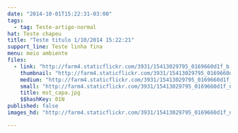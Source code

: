 ```yaml
---
date: "2014-10-01T15:22:31-03:00"
tags:
  - tag: Teste-artigo-normal
hat: Teste chapeu
title: "Teste titulo 1/10/2014 15:22:21"
support_line: Teste linha fina
menu: meio ambiente
files:
  - link: "http://farm4.staticflickr.com/3931/15413029795_0169660d1f_b.jpg"
    thumbnail: "http://farm4.staticflickr.com/3931/15413029795_0169660d1f_t.jpg"
    medium: "http://farm4.staticflickr.com/3931/15413029795_0169660d1f_z.jpg"
    small: "http://farm4.staticflickr.com/3931/15413029795_0169660d1f_n.jpg"
    title: mst_capa.jpg
    $$hashKey: 01N
published: false
images_hd: "http://farm4.staticflickr.com/3931/15413029795_0169660d1f_n.jpg"

---
```


